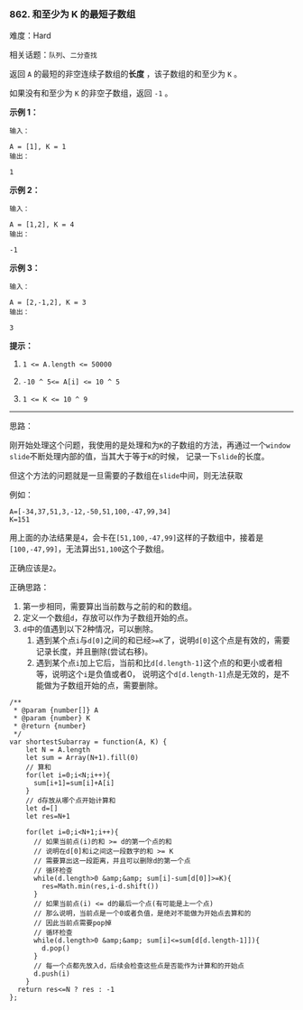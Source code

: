 ### 862. 和至少为 K 的最短子数组

难度：Hard

相关话题：`队列`、`二分查找`

返回  `A`  的最短的非空连续子数组的**长度** ，该子数组的和至少为  `K`  。



如果没有和至少为 `K` 的非空子数组，返回 `-1` 。












**示例 1：** 





```
输入：

A = [1], K = 1
输出：

1

```


**示例 2：** 





```
输入：

A = [1,2], K = 4
输出：

-1

```


**示例 3：** 





```
输入：

A = [2,-1,2], K = 3
输出：

3

```






**提示：** 




1.  `1 <= A.length <= 50000` 

2.  `-10 ^ 5<= A[i] <= 10 ^ 5` 

3.  `1 <= K <= 10 ^ 9` 






-----

思路：

刚开始处理这个问题，我使用的是处理和为`K`的子数组的方法，再通过一个`window slide`不断处理内部的值，当其大于等于`K`的时候，
记录一下`slide`的长度。

但这个方法的问题就是一旦需要的子数组在`slide`中间，则无法获取

例如：
```
A=[-34,37,51,3,-12,-50,51,100,-47,99,34]
K=151
```

用上面的办法结果是`4`，会卡在`[51,100,-47,99]`这样的子数组中，接着是`[100,-47,99]`，无法算出`51,100`这个子数组。

正确应该是`2`。

正确思路：
1. 第一步相同，需要算出当前数与之前的和的数组。
2. 定义一个数组`d`，存放可以作为子数组开始的点。
3. `d`中的值遇到以下2种情况，可以删除。
    1. 遇到某个点`i`与`d[0]`之间的和已经`>=K`了，说明`d[0]`这个点是有效的，需要记录长度，并且删除(尝试右移)。
    2. 遇到某个点`i`加上它后，当前和比`d[d.length-1]`这个点的和更小或者相等，说明这个`i`是负值或者0，
    说明这个`d[d.length-1]`点是无效的，是不能做为子数组开始的点，需要删除。
    


```
/**
 * @param {number[]} A
 * @param {number} K
 * @return {number}
 */
var shortestSubarray = function(A, K) {
    let N = A.length
    let sum = Array(N+1).fill(0)
    // 算和
    for(let i=0;i<N;i++){
      sum[i+1]=sum[i]+A[i]
    }
    // d存放从哪个点开始计算和
    let d=[]
    let res=N+1
    
    for(let i=0;i<N+1;i++){
      // 如果当前点(i)的和 >= d的第一个点的和
      // 说明在d[0]和i之间这一段数字的和 >= K
      // 需要算出这一段距离，并且可以删除d的第一个点
      // 循环检查
      while(d.length>0 &amp;&amp; sum[i]-sum[d[0]]>=K){
        res=Math.min(res,i-d.shift())
      }
      // 如果当前点(i) <= d的最后一个点(有可能是上一个点)
      // 那么说明，当前点是一个0或者负值，是绝对不能做为开始点去算和的
      // 因此当前点需要pop掉
      // 循环检查
      while(d.length>0 &amp;&amp; sum[i]<=sum[d[d.length-1]]){
        d.pop()
      }
      // 每一个点都先放入d，后续会检查这些点是否能作为计算和的开始点
      d.push(i)
    }
  return res<=N ? res : -1
};



```


